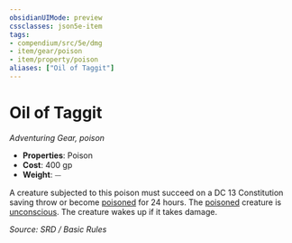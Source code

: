 ```yaml
---
obsidianUIMode: preview
cssclasses: json5e-item
tags:
- compendium/src/5e/dmg
- item/gear/poison
- item/property/poison
aliases: ["Oil of Taggit"]
---
```

# Oil of Taggit
*Adventuring Gear, poison*  

- **Properties**: Poison
- **Cost**: 400 gp
- **Weight**: ⏤

A creature subjected to this poison must succeed on a DC 13 Constitution saving throw or become [poisoned](rules/conditions.md#poisoned) for 24 hours. The [poisoned](rules/conditions.md#poisoned) creature is [unconscious](rules/conditions.md#unconscious). The creature wakes up if it takes damage.

*Source: SRD / Basic Rules*